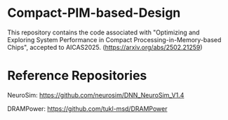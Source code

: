 # Compact-PIM-based-Design
This repository contains the code associated with "Optimizing and Exploring System Performance in Compact Processing-in-Memory-based Chips", accepted to AICAS2025. (https://arxiv.org/abs/2502.21259)

# Reference Repositories
NeuroSim: https://github.com/neurosim/DNN_NeuroSim_V1.4

DRAMPower: https://github.com/tukl-msd/DRAMPower 